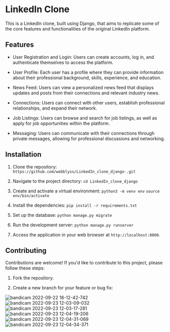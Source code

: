 # LinkedIn Clone

This is a LinkedIn clone, built using Django, that aims to replicate some of the core features and functionalities of the original LinkedIn platform.

## Features

- User Registration and Login: Users can create accounts, log in, and authenticate themselves to access the platform.

- User Profile: Each user has a profile where they can provide information about their professional background, skills, experience, and education.

- News Feed: Users can view a personalized news feed that displays updates and posts from their connections and relevant industry news.

- Connections: Users can connect with other users, establish professional relationships, and expand their network.

- Job Listings: Users can browse and search for job listings, as well as apply for job opportunities within the platform.

- Messaging: Users can communicate with their connections through private messages, allowing for professional discussions and networking.




## Installation

1. Clone the repository:
   `https://github.com/webblyss/LinkedIn_clone_django-.git`
 
2. Navigate to the project directory:
   `cd LinkedIn_clone_django`

3. Create and activate a virtual environment:
    `python3 -m venv env`
    `source env/bin/activate`


4. Install the dependencies:
    `pip install -r requirements.txt`


5. Set up the database:
    `python manage.py migrate`


6. Run the development server:
    `python manage.py runserver`


7. Access the application in your web browser at `http://localhost:8000`.

## Contributing

Contributions are welcome! If you'd like to contribute to this project, please follow these steps:

1. Fork the repository.

2. Create a new branch for your feature or bug fix:






 

![bandicam 2022-09-22 18-12-42-742](https://user-images.githubusercontent.com/60282806/193028835-ca5eb045-430b-4b5f-b96a-d0eb801e80cc.jpg)
![bandicam 2022-09-23 12-03-09-032](https://user-images.githubusercontent.com/60282806/193028842-31fc7d1a-d33f-4286-9d00-3dce9e376bd9.jpg)
![bandicam 2022-09-23 12-03-17-281](https://user-images.githubusercontent.com/60282806/193028848-0456a6bd-1e3b-4ec5-83b4-e7e172032b7d.jpg)
![bandicam 2022-09-23 12-04-19-206](https://user-images.githubusercontent.com/60282806/193028853-b5cbfe8c-a01a-4866-8b19-79ec7347b8fc.jpg)
![bandicam 2022-09-23 12-04-31-069](https://user-images.githubusercontent.com/60282806/193028857-10ba516d-0f23-426e-a002-5ac5b4640d73.jpg)
![bandicam 2022-09-23 12-04-34-371](https://user-images.githubusercontent.com/60282806/193028862-a2dfb41b-db2b-43ab-ac71-635f08e1aba2.jpg)

